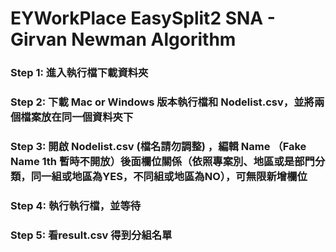 # EYWorkPlace EasySplit2 SNA - Girvan Newman Algorithm

### Step 1: 進入執行檔下載資料夾

### Step 2: 下載 Mac or Windows 版本執行檔和 Nodelist.csv，並將兩個檔案放在同一個資料夾下

### Step 3: 開啟 Nodelist.csv (檔名請勿調整) ，編輯 Name （Fake Name 1th 暫時不開放）後面欄位關係（依照專案別、地區或是部門分類，同一組或地區為YES，不同組或地區為NO），可無限新增欄位

### Step 4: 執行執行檔，並等待

### Step 5: 看result.csv 得到分組名單